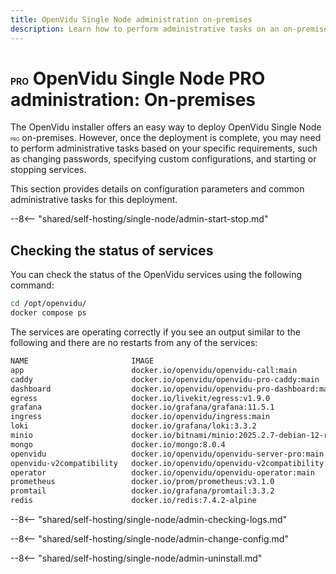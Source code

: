 ```yaml
---
title: OpenVidu Single Node administration on-premises
description: Learn how to perform administrative tasks on an on-premises OpenVidu Single Node PRO deployment
---
```


# <span class="openvidu-tag openvidu-pro-tag" style="font-size: .5em">PRO</span> OpenVidu Single Node PRO administration: On-premises

The OpenVidu installer offers an easy way to deploy OpenVidu Single Node <span class="openvidu-tag openvidu-pro-tag" style="font-size: .5em">PRO</span> on-premises. However, once the deployment is complete, you may need to perform administrative tasks based on your specific requirements, such as changing passwords, specifying custom configurations, and starting or stopping services.

This section provides details on configuration parameters and common administrative tasks for this deployment.

--8<-- "shared/self-hosting/single-node/admin-start-stop.md"

## Checking the status of services

You can check the status of the OpenVidu services using the following command:

```bash
cd /opt/openvidu/
docker compose ps
```

The services are operating correctly if you see an output similar to the following and there are no restarts from any of the services:

```bash
NAME                       IMAGE                                              COMMAND                   SERVICE                    CREATED          STATUS
app                        docker.io/openvidu/openvidu-call:main              "docker-entrypoint.s…"    app                        18 seconds ago   Up 7 seconds
caddy                      docker.io/openvidu/openvidu-pro-caddy:main         "/bin/caddy run --co…"    caddy                      18 seconds ago   Up 8 seconds
dashboard                  docker.io/openvidu/openvidu-pro-dashboard:main     "./openvidu-dashboard"    dashboard                  18 seconds ago   Up 8 seconds
egress                     docker.io/livekit/egress:v1.9.0                    "/entrypoint.sh"          egress                     18 seconds ago   Up 5 seconds
grafana                    docker.io/grafana/grafana:11.5.1                   "/bin/sh -c '\n  if !…"   grafana                    17 seconds ago   Up 4 seconds
ingress                    docker.io/openvidu/ingress:main                    "ingress"                 ingress                    18 seconds ago   Up 6 seconds
loki                       docker.io/grafana/loki:3.3.2                       "/bin/sh -c '\n  if !…"   loki                       18 seconds ago   Up 6 seconds
minio                      docker.io/bitnami/minio:2025.2.7-debian-12-r0      "/bin/sh -c '\n  . /c…"   minio                      18 seconds ago   Up 8 seconds
mongo                      docker.io/mongo:8.0.4                              "/bin/sh -c '\n  . /c…"   mongo                      18 seconds ago   Up 15 seconds
openvidu                   docker.io/openvidu/openvidu-server-pro:main        "/livekit-server --c…"    openvidu                   18 seconds ago   Up 5 seconds
openvidu-v2compatibility   docker.io/openvidu/openvidu-v2compatibility:main   "/bin/entrypoint.sh"      openvidu-v2compatibility   18 seconds ago   Up 6 seconds
operator                   docker.io/openvidu/openvidu-operator:main          "/bin/operator"           operator                   18 seconds ago   Up 5 seconds
prometheus                 docker.io/prom/prometheus:v3.1.0                   "/bin/sh -c '\n  if !…"   prometheus                 17 seconds ago   Up 5 seconds
promtail                   docker.io/grafana/promtail:3.3.2                   "/bin/sh -c '\n  if !…"   promtail                   18 seconds ago   Up 5 seconds
redis                      docker.io/redis:7.4.2-alpine                       "/bin/sh -c '\n  . /c…"   redis                      18 seconds ago   Up 6 seconds
```

--8<-- "shared/self-hosting/single-node/admin-checking-logs.md"

--8<-- "shared/self-hosting/single-node/admin-change-config.md"

--8<-- "shared/self-hosting/single-node/admin-uninstall.md"
